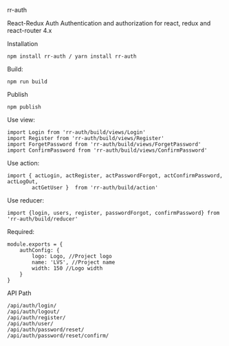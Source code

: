 rr-auth

React-Redux Auth
Authentication and authorization for react, redux and react-router 4.x

Installation
````
npm install rr-auth / yarn install rr-auth
````

Build:
````
npm run build 
````

Publish
```
npm publish
```

Use view: 
```
import Login from 'rr-auth/build/views/Login'
import Register from 'rr-auth/build/views/Register'
import ForgetPassword from 'rr-auth/build/views/ForgetPassword'
import ConfirmPassword from 'rr-auth/build/views/ConfirmPassword'
```

Use action:
```
import { actLogin, actRegister, actPasswordForgot, actConfirmPassword, actLogOut, 
        actGetUser }  from 'rr-auth/build/action'
```

Use reducer: 
```
import {login, users, register, passwordForgot, confirmPassword} from 'rr-auth/build/reducer'
```

Required: 
```
module.exports = {
    authConfig: {
        logo: Logo, //Project logo
        name: 'LVS', //Project name 
        width: 150 //Logo width
    }
} 
```

API Path

```
/api/auth/login/
/api/auth/logout/
/api/auth/register/
/api/auth/user/
/api/auth/password/reset/
/api/auth/password/reset/confirm/
```

